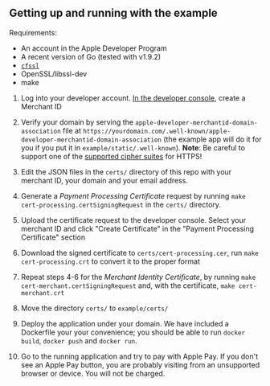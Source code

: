 ## Getting up and running with the example

Requirements:
- An account in the Apple Developer Program
- A recent version of Go (tested with v1.9.2)
- [`cfssl`](https://github.com/cloudflare/cfssl)
- OpenSSL/libssl-dev
- make

1. Log into your developer account. [In the developer console](https://developer.apple.com/account/ios/identifier/merchant), create a Merchant ID

1. Verify your domain by serving the `apple-developer-merchantid-domain-association` file at `https://yourdomain.com/.well-known/apple-developer-merchantid-domain-association` (the example app will do it for you if you put it in `example/static/.well-known`).
**Note**: Be careful to support one of the [supported cipher suites](https://developer.apple.com/reference/applepayjs#2166536) for HTTPS!

1. Edit the JSON files in the `certs/` directory of this repo with your merchant ID, your domain and your email address.

1. Generate a *Payment Processing Certificate* request by running `make cert-processing.certSigningRequest` in the `certs/` directory.

1. Upload the certificate request to the developer console. Select your merchant ID and click "Create Certificate" in the "Payment Processing Certificate" section

1. Download the signed certificate to `certs/cert-processing.cer`, run `make cert-processing.crt` to convert it to the proper format

1. Repeat steps 4-6 for the *Merchant Identity Certificate*, by running `make cert-merchant.certSigningRequest` and, with the certificate, `make cert-merchant.crt`

1. Move the directory `certs/` to `example/certs/`

1. Deploy the application under your domain. We have included a Dockerfile your your convenience; you should be able to run `docker build`, `docker push` and `docker run`.

1. Go to the running application and try to pay with Apple Pay. If you don't see an Apple Pay button, you are probably visiting from an unsupported browser or device. You will not be charged.
